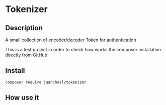 # Tokenizer

## Description
A small collection of encoder/decoder Token for authentication

This is a test project in order to check how works the composer installation directly from GitHub

## Install
```
composer require juanchosl/tokenizer
```

## How use it

